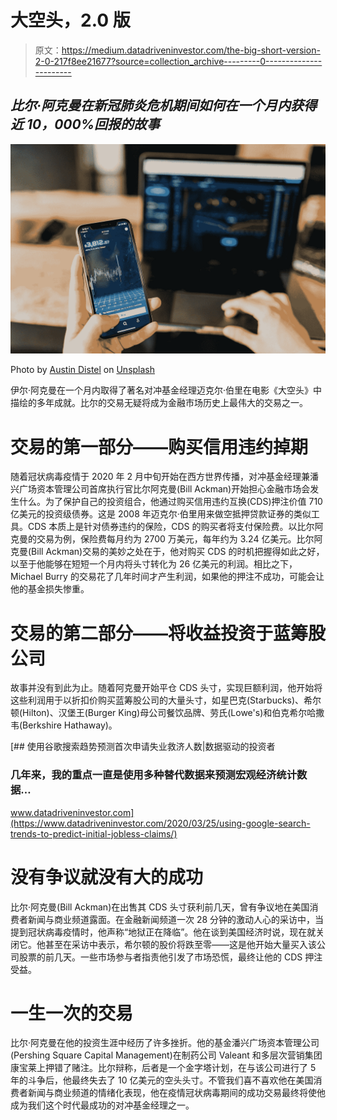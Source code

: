 # 大空头，2.0 版

> 原文：<https://medium.datadriveninvestor.com/the-big-short-version-2-0-217f8ee21677?source=collection_archive---------0----------------------->

## *比尔·阿克曼在新冠肺炎危机期间如何在一个月内获得近 10，000%回报的故事*

![](img/f5bf6334a5b64380c969dc18d1cf56a1.png)

Photo by [Austin Distel](https://unsplash.com/@austindistel?utm_source=medium&utm_medium=referral) on [Unsplash](https://unsplash.com?utm_source=medium&utm_medium=referral)

伊尔·阿克曼在一个月内取得了著名对冲基金经理迈克尔·伯里在电影《大空头》中描绘的多年成就。比尔的交易无疑将成为金融市场历史上最伟大的交易之一。

# 交易的第一部分——购买信用违约掉期

随着冠状病毒疫情于 2020 年 2 月中旬开始在西方世界传播，对冲基金经理兼潘兴广场资本管理公司首席执行官比尔阿克曼(Bill Ackman)开始担心金融市场会发生什么。为了保护自己的投资组合，他通过购买信用违约互换(CDS)押注价值 710 亿美元的投资级债券。这是 2008 年迈克尔·伯里用来做空抵押贷款证券的类似工具。CDS 本质上是针对债券违约的保险，CDS 的购买者将支付保险费。以比尔阿克曼的交易为例，保险费每月约为 2700 万美元，每年约为 3.24 亿美元。比尔阿克曼(Bill Ackman)交易的美妙之处在于，他对购买 CDS 的时机把握得如此之好，以至于他能够在短短一个月内将头寸转化为 26 亿美元的利润。相比之下，Michael Burry 的交易花了几年时间才产生利润，如果他的押注不成功，可能会让他的基金损失惨重。

# 交易的第二部分——将收益投资于蓝筹股公司

故事并没有到此为止。随着阿克曼开始平仓 CDS 头寸，实现巨额利润，他开始将这些利润用于以折扣价购买蓝筹股公司的大量头寸，如星巴克(Starbucks)、希尔顿(Hilton)、汉堡王(Burger King)母公司餐饮品牌、劳氏(Lowe's)和伯克希尔哈撒韦(Berkshire Hathaway)。

[](https://www.datadriveninvestor.com/2020/03/25/using-google-search-trends-to-predict-initial-jobless-claims/) [## 使用谷歌搜索趋势预测首次申请失业救济人数|数据驱动的投资者

### 几年来，我的重点一直是使用多种替代数据来预测宏观经济统计数据…

www.datadriveninvestor.com](https://www.datadriveninvestor.com/2020/03/25/using-google-search-trends-to-predict-initial-jobless-claims/) 

# 没有争议就没有大的成功

比尔·阿克曼(Bill Ackman)在出售其 CDS 头寸获利前几天，曾有争议地在美国消费者新闻与商业频道露面。在金融新闻频道一次 28 分钟的激动人心的采访中，当提到冠状病毒疫情时，他声称“地狱正在降临”。他在谈到美国经济时说，现在就关闭它。他甚至在采访中表示，希尔顿的股价将跌至零——这是他开始大量买入该公司股票的前几天。一些市场参与者指责他引发了市场恐慌，最终让他的 CDS 押注受益。

# 一生一次的交易

比尔·阿克曼在他的投资生涯中经历了许多挫折。他的基金潘兴广场资本管理公司(Pershing Square Capital Management)在制药公司 Valeant 和多层次营销集团康宝莱上押错了赌注。比尔辩称，后者是一个金字塔计划，在与该公司进行了 5 年的斗争后，他最终失去了 10 亿美元的空头头寸。不管我们喜不喜欢他在美国消费者新闻与商业频道的情绪化表现，他在疫情冠状病毒期间的成功交易最终将使他成为我们这个时代最成功的对冲基金经理之一。